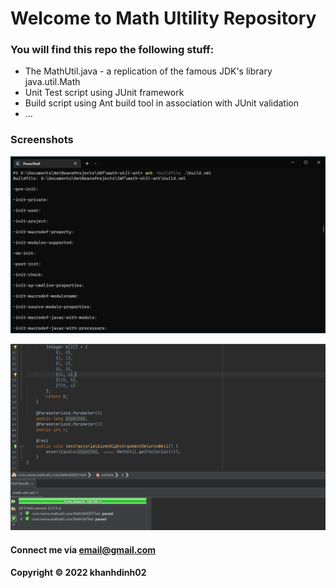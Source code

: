 # Welcome to Math Ultility Repository

### You will find this repo the following stuff:

* The MathUtil.java - a replication of the famous JDK's library java.util.Math
* Unit Test script using JUnit framework
* Build script using Ant build tool in association with JUnit validation
* …

### Screenshots

![Build process with Ant](https://github.com/khanhdinh02/math-util-ant/blob/main/screenshots/build-process-with-ant.png)

![DDT source code with JUnit](https://github.com/khanhdinh02/math-util-ant/blob/main/screenshots/ddt-source-code-with-junit.png)

#### Connect me via email@gmail.com

#### Copyright &#169; 2022 khanhdinh02